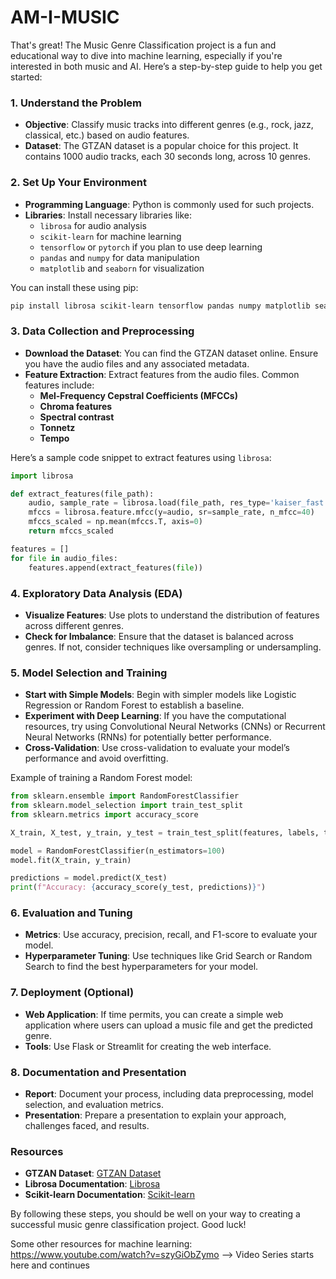 # AM-I-MUSIC

That's great! The Music Genre Classification project is a fun and educational way to dive into machine learning, especially if you're interested in both music and AI. Here’s a step-by-step guide to help you get started:

### 1. **Understand the Problem**
   - **Objective**: Classify music tracks into different genres (e.g., rock, jazz, classical, etc.) based on audio features.
   - **Dataset**: The GTZAN dataset is a popular choice for this project. It contains 1000 audio tracks, each 30 seconds long, across 10 genres.

### 2. **Set Up Your Environment**
   - **Programming Language**: Python is commonly used for such projects.
   - **Libraries**: Install necessary libraries like:
     - `librosa` for audio analysis
     - `scikit-learn` for machine learning
     - `tensorflow` or `pytorch` if you plan to use deep learning
     - `pandas` and `numpy` for data manipulation
     - `matplotlib` and `seaborn` for visualization

   You can install these using pip:
   ```bash
   pip install librosa scikit-learn tensorflow pandas numpy matplotlib seaborn
   ```

### 3. **Data Collection and Preprocessing**
   - **Download the Dataset**: You can find the GTZAN dataset online. Ensure you have the audio files and any associated metadata.
   - **Feature Extraction**: Extract features from the audio files. Common features include:
     - **Mel-Frequency Cepstral Coefficients (MFCCs)**
     - **Chroma features**
     - **Spectral contrast**
     - **Tonnetz**
     - **Tempo**

   Here’s a sample code snippet to extract features using `librosa`:
   ```python
   import librosa

   def extract_features(file_path):
       audio, sample_rate = librosa.load(file_path, res_type='kaiser_fast')
       mfccs = librosa.feature.mfcc(y=audio, sr=sample_rate, n_mfcc=40)
       mfccs_scaled = np.mean(mfccs.T, axis=0)
       return mfccs_scaled

   features = []
   for file in audio_files:
       features.append(extract_features(file))
   ```

### 4. **Exploratory Data Analysis (EDA)**
   - **Visualize Features**: Use plots to understand the distribution of features across different genres.
   - **Check for Imbalance**: Ensure that the dataset is balanced across genres. If not, consider techniques like oversampling or undersampling.

### 5. **Model Selection and Training**
   - **Start with Simple Models**: Begin with simpler models like Logistic Regression or Random Forest to establish a baseline.
   - **Experiment with Deep Learning**: If you have the computational resources, try using Convolutional Neural Networks (CNNs) or Recurrent Neural Networks (RNNs) for potentially better performance.
   - **Cross-Validation**: Use cross-validation to evaluate your model’s performance and avoid overfitting.

   Example of training a Random Forest model:
   ```python
   from sklearn.ensemble import RandomForestClassifier
   from sklearn.model_selection import train_test_split
   from sklearn.metrics import accuracy_score

   X_train, X_test, y_train, y_test = train_test_split(features, labels, test_size=0.2, random_state=42)

   model = RandomForestClassifier(n_estimators=100)
   model.fit(X_train, y_train)

   predictions = model.predict(X_test)
   print(f"Accuracy: {accuracy_score(y_test, predictions)}")
   ```

### 6. **Evaluation and Tuning**
   - **Metrics**: Use accuracy, precision, recall, and F1-score to evaluate your model.
   - **Hyperparameter Tuning**: Use techniques like Grid Search or Random Search to find the best hyperparameters for your model.

### 7. **Deployment (Optional)**
   - **Web Application**: If time permits, you can create a simple web application where users can upload a music file and get the predicted genre.
   - **Tools**: Use Flask or Streamlit for creating the web interface.

### 8. **Documentation and Presentation**
   - **Report**: Document your process, including data preprocessing, model selection, and evaluation metrics.
   - **Presentation**: Prepare a presentation to explain your approach, challenges faced, and results.

### Resources
- **GTZAN Dataset**: [GTZAN Dataset](http://marsyas.info/downloads/datasets.html)
- **Librosa Documentation**: [Librosa](https://librosa.org/doc/latest/index.html)
- **Scikit-learn Documentation**: [Scikit-learn](https://scikit-learn.org/stable/)

By following these steps, you should be well on your way to creating a successful music genre classification project. Good luck!


Some other resources for machine learning:
https://www.youtube.com/watch?v=szyGiObZymo --> Video Series starts here and continues
